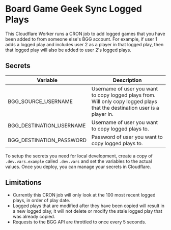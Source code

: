 # Board Game Geek Sync Logged Plays

This Cloudflare Worker runs a CRON job to add logged games that you have been added to from someone else's BGG account. For example, if user 1 adds a logged play and includes user 2 as a player in that logged play, then that logged play will also be added to user 2's logged plays.

## Secrets

| Variable                 | Description                                                                                                                |
| ------------------------ | -------------------------------------------------------------------------------------------------------------------------- |
| BGG_SOURCE_USERNAME      | Username of user you want to copy logged plays from. Will only copy logged plays that the destination user is a player in. |
| BGG_DESTINATION_USERNAME | Username of user you want to copy logged plays to.                                                                         |
| BGG_DESTINATION_PASSWORD | Password of user you want to copy logged plays to.                                                                         |

To setup the secrets you need for local development, create a copy of `.dev.vars.example` called `.dev.vars` and set the variables to the actual values. Once you deploy, you can manage your secrets in Cloudflare.

## Limitations

- Currently this CRON job will only look at the 100 most recent logged plays, in order of play date.
- Logged plays that are modified after they have been copied will result in a new logged play, it will not delete or modify the stale logged play that was already copied.
- Requests to the BGG API are throttled to once every 5 seconds.
